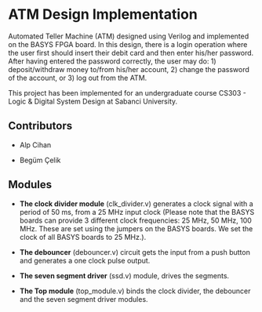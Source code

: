 # ATM Design Implementation

Automated Teller Machine (ATM) designed using Verilog and implemented on the BASYS FPGA board. In this design, there is a login operation where the user first should insert their debit card and then enter his/her password. After having entered the password correctly, the user may do: 1) deposit/withdraw money to/from his/her account, 2) change the password of the account, or 3) log out from the ATM.

This project has been implemented for an undergraduate course CS303 - Logic & Digital System Design at Sabanci University.

## Contributors

- Alp Cihan

- Begüm Çelik

## Modules

- **The clock divider module** (clk_divider.v) generates a clock signal with a period of 50 ms, from a 25 MHz input clock (Please note that the BASYS boards can provide 3 different clock frequencies: 25 MHz, 50 MHz, 100 MHz. These are set using the jumpers on the BASYS boards. We set the clock of all BASYS boards to 25 MHz.).

- **The debouncer** (debouncer.v) circuit gets the input from a push button and generates a one clock pulse output.

- **The seven segment driver** (ssd.v) module, drives the segments.

- **The Top module** (top_module.v) binds the clock divider, the debouncer and the seven segment driver modules.
